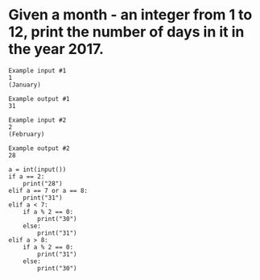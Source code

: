 # Given a month - an integer from 1 to 12, print the number of days in it in the year 2017.

```
Example input #1
1
(January)

Example output #1
31

Example input #2
2
(February)

Example output #2
28
```
```
a = int(input())
if a == 2:
	print("28")
elif a == 7 or a == 8:
	print("31")
elif a < 7:
	if a % 2 == 0:
		print("30")
	else:
		print("31")
elif a > 8:
	if a % 2 == 0:
		print("31")
	else:
		print("30")

```
